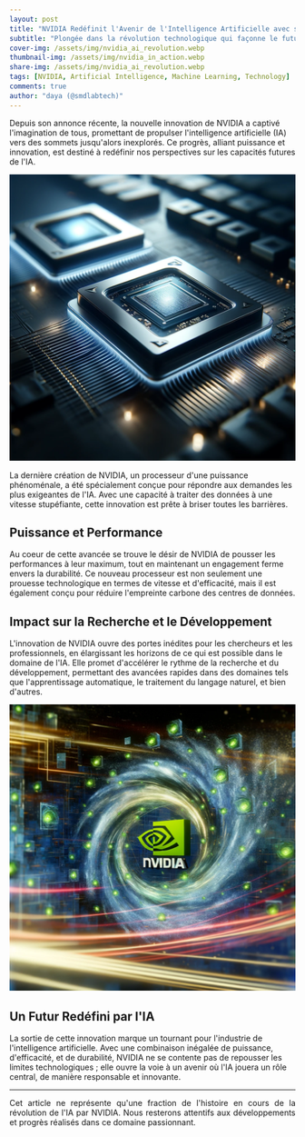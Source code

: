 ```yaml
---
layout: post
title: "NVIDIA Redéfinit l'Avenir de l'Intelligence Artificielle avec sa Dernière Innovation"
subtitle: "Plongée dans la révolution technologique qui façonne le futur de l'IA"
cover-img: /assets/img/nvidia_ai_revolution.webp
thumbnail-img: /assets/img/nvidia_in_action.webp
share-img: /assets/img/nvidia_ai_revolution.webp
tags: [NVIDIA, Artificial Intelligence, Machine Learning, Technology]
comments: true
author: "daya (@smdlabtech)"
---
```


Depuis son annonce récente, la nouvelle innovation de NVIDIA a captivé l'imagination de tous, promettant de propulser l'intelligence artificielle (IA) vers des sommets jusqu'alors inexplorés. Ce progrès, alliant puissance et innovation, est destiné à redéfinir nos perspectives sur les capacités futures de l'IA.

![NVIDIA AI Revolution](/assets/img/nvidia_ai_revolution.webp)

La dernière création de NVIDIA, un processeur d'une puissance phénoménale, a été spécialement conçue pour répondre aux demandes les plus exigeantes de l'IA. Avec une capacité à traiter des données à une vitesse stupéfiante, cette innovation est prête à briser toutes les barrières.

## Puissance et Performance

Au coeur de cette avancée se trouve le désir de NVIDIA de pousser les performances à leur maximum, tout en maintenant un engagement ferme envers la durabilité. Ce nouveau processeur est non seulement une prouesse technologique en termes de vitesse et d'efficacité, mais il est également conçu pour réduire l'empreinte carbone des centres de données.

## Impact sur la Recherche et le Développement

L'innovation de NVIDIA ouvre des portes inédites pour les chercheurs et les professionnels, en élargissant les horizons de ce qui est possible dans le domaine de l'IA. Elle promet d'accélérer le rythme de la recherche et du développement, permettant des avancées rapides dans des domaines tels que l'apprentissage automatique, le traitement du langage naturel, et bien d'autres.

![NVIDIA in Action](/assets/img/nvidia_in_action.webp)

## Un Futur Redéfini par l'IA

La sortie de cette innovation marque un tournant pour l'industrie de l'intelligence artificielle. Avec une combinaison inégalée de puissance, d'efficacité, et de durabilité, NVIDIA ne se contente pas de repousser les limites technologiques ; elle ouvre la voie à un avenir où l'IA jouera un rôle central, de manière responsable et innovante.

---

<p style="text-align: justify;"> 
Cet article ne représente qu'une fraction de l'histoire en cours de la révolution de l'IA par NVIDIA. Nous resterons attentifs aux développements et progrès réalisés dans ce domaine passionnant.
</p>
